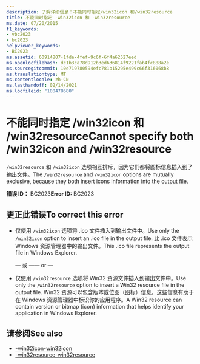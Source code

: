 ```yaml
---
description: 了解详细信息：不能同时指定/win32icon 和/win32resource
title: 不能同时指定 -win32icon 和 -win32resource
ms.date: 07/20/2015
f1_keywords:
- vbc2023
- bc2023
helpviewer_keywords:
- BC2023
ms.assetid: 60914807-1fde-4fef-9c6f-6f4a62527eed
ms.openlocfilehash: dc1b3ca78d912b3ed636814f9221fab4fc888a2e
ms.sourcegitcommit: 10e719780594efc781b15295e499c66f316068b8
ms.translationtype: MT
ms.contentlocale: zh-CN
ms.lasthandoff: 02/14/2021
ms.locfileid: "100478680"
---
```

# <a name="cannot-specify-both-win32icon-and-win32resource"></a><span data-ttu-id="3bcba-103">不能同时指定 /win32icon 和 /win32resource</span><span class="sxs-lookup"><span data-stu-id="3bcba-103">Cannot specify both /win32icon and /win32resource</span></span>

<span data-ttu-id="3bcba-104">`/win32resource` 和 `/win32icon` 选项相互排斥，因为它们都将图标信息插入到了输出文件。</span><span class="sxs-lookup"><span data-stu-id="3bcba-104">The `/win32resource` and `/win32icon` options are mutually exclusive, because they both insert icons information into the output file.</span></span>  
  
 <span data-ttu-id="3bcba-105">**错误 ID：** BC2023</span><span class="sxs-lookup"><span data-stu-id="3bcba-105">**Error ID:** BC2023</span></span>  
  
## <a name="to-correct-this-error"></a><span data-ttu-id="3bcba-106">更正此错误</span><span class="sxs-lookup"><span data-stu-id="3bcba-106">To correct this error</span></span>  
  
- <span data-ttu-id="3bcba-107">仅使用 `/win32icon` 选项将 .ico 文件插入到输出文件中。</span><span class="sxs-lookup"><span data-stu-id="3bcba-107">Use only the `/win32icon` option to insert an .ico file in the output file.</span></span> <span data-ttu-id="3bcba-108">此 .ico 文件表示 Windows 资源管理器中的输出文件。</span><span class="sxs-lookup"><span data-stu-id="3bcba-108">This .ico file represents the output file in Windows Explorer.</span></span>  
  
     <span data-ttu-id="3bcba-109">— 或 —</span><span class="sxs-lookup"><span data-stu-id="3bcba-109">— or —</span></span>  
  
- <span data-ttu-id="3bcba-110">仅使用 `/win32resource` 选项将 Win32 资源文件插入到输出文件中。</span><span class="sxs-lookup"><span data-stu-id="3bcba-110">Use only the `/win32resource` option to insert a Win32 resource file in the output file.</span></span> <span data-ttu-id="3bcba-111">Win32 资源可以包含版本或位图（图标）信息，这些信息有助于在 Windows 资源管理器中标识你的应用程序。</span><span class="sxs-lookup"><span data-stu-id="3bcba-111">A Win32 resource can contain version or bitmap (icon) information that helps identify your application in Windows Explorer.</span></span>  
  
## <a name="see-also"></a><span data-ttu-id="3bcba-112">请参阅</span><span class="sxs-lookup"><span data-stu-id="3bcba-112">See also</span></span>

- [<span data-ttu-id="3bcba-113">-win32icon</span><span class="sxs-lookup"><span data-stu-id="3bcba-113">-win32icon</span></span>](../reference/command-line-compiler/win32icon.md)
- [<span data-ttu-id="3bcba-114">-win32resource</span><span class="sxs-lookup"><span data-stu-id="3bcba-114">-win32resource</span></span>](../reference/command-line-compiler/win32resource.md)
